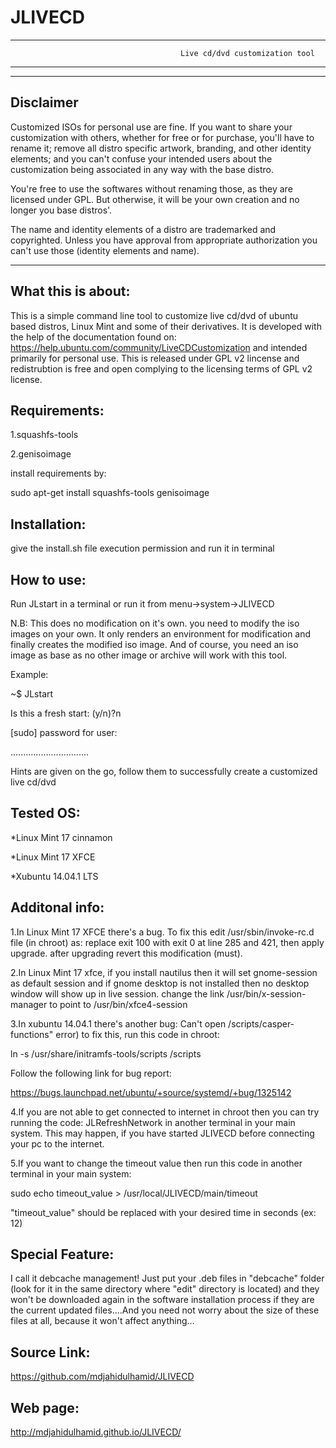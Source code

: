 JLIVECD
======
*************************************************************************************************************************
                                          Live cd/dvd customization tool
*************************************************************************************************************************
 
*************************************************************************************************************************
Disclaimer
-----------

Customized ISOs for personal use are fine. If you want to share your customization with others, whether for free or for purchase, you'll have to rename it; remove all distro specific artwork, branding, and other identity elements; and you can't confuse your intended users about the customization being associated in any way with the base distro.

You're free to use the softwares without renaming those, as they are licensed under GPL. But otherwise, it will be your own creation and no longer you base distros'.

The name and identity elements of a distro are trademarked and copyrighted. Unless you have approval from appropriate authorization you can't use those (identity elements and name).
*************************************************************************************************************************

What this is about:
-------------------
This is a simple command line tool to customize live cd/dvd of ubuntu based distros, Linux Mint and some of their derivatives. It is developed with the help of the documentation found on:
https://help.ubuntu.com/community/LiveCDCustomization and intended primarily for personal use. This is released under GPL v2 lincense and redistrubtion is free and open complying to the licensing terms of GPL v2 license.


Requirements:
------------

1.squashfs-tools

2.genisoimage

install requirements by:

sudo apt-get install squashfs-tools genisoimage

Installation:
------------

give the install.sh file execution permission and run it in terminal

How to use:
----------

Run JLstart in a terminal or run it from menu->system->JLIVECD

N.B: This does no modification on it's own. you need to modify the iso images on your own. It only renders an environment for modification and finally creates the modified iso image. And of course, you need an iso image as base as no other image or archive will work with this tool.

Example:

~$ JLstart

Is this a fresh start: (y/n)?n

[sudo] password for user:

...............................


Hints are given on the go, follow them to successfully create a customized live cd/dvd

Tested OS:
---------

*Linux Mint 17 cinnamon

*Linux Mint 17 XFCE

*Xubuntu 14.04.1 LTS


Additonal info:
--------------

1.In Linux Mint 17 XFCE there's a bug. To fix this edit /usr/sbin/invoke-rc.d file (in chroot) as:
replace exit 100 with exit 0 at line 285 and 421, then apply upgrade. after upgrading revert this modification (must).

2.In Linux Mint 17 xfce, if you install nautilus then it will set gnome-session as default session and if gnome desktop is not installed then no desktop window will show up in live session. change the link /usr/bin/x-session-manager to point to /usr/bin/xfce4-session

3.In xubuntu 14.04.1 there's another bug: Can't open /scripts/casper-functions" error) to fix this, run this code in chroot:

ln -s /usr/share/initramfs-tools/scripts /scripts

Follow the following link for bug report:

https://bugs.launchpad.net/ubuntu/+source/systemd/+bug/1325142

4.If you are not able to get connected to internet in chroot then you can try running the code: JLRefreshNetwork in another terminal in your main system. This may happen, if you have started JLIVECD before connecting your pc to the internet.

5.If you want to change the timeout value then run this code in another terminal in your main system:

sudo echo timeout_value > /usr/local/JLIVECD/main/timeout

"timeout_value" should be replaced with your desired time in seconds (ex: 12)

Special Feature:
----------------
I call it debcache management! Just put your .deb files in "debcache" folder (look for it in the same directory where "edit" directory is located) and they won't be downloaded again in the software installation process if they are the current updated files....And you need not worry about the size of these files at all, because it won't affect anything...


Source Link:
-----------
https://github.com/mdjahidulhamid/JLIVECD

Web page:
---------
http://mdjahidulhamid.github.io/JLIVECD/
